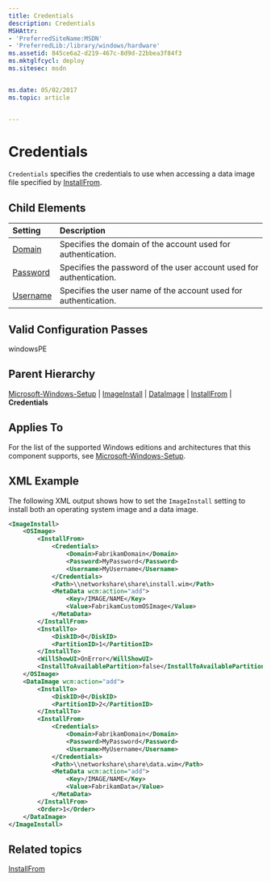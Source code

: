 ```yaml
---
title: Credentials
description: Credentials
MSHAttr:
- 'PreferredSiteName:MSDN'
- 'PreferredLib:/library/windows/hardware'
ms.assetid: 845ce6a2-d219-467c-8d9d-22bbea3f84f3
ms.mktglfcycl: deploy
ms.sitesec: msdn


ms.date: 05/02/2017
ms.topic: article


---
```

# Credentials

`Credentials` specifies the credentials to use when accessing a data image file specified by [InstallFrom](microsoft-windows-setup-imageinstall-dataimage-installfrom.md).

## Child Elements

| Setting                 | Description                                                                           |
|:------------------------|:--------------------------------------------------------------------------------------|
| [Domain](microsoft-windows-setup-imageinstall-dataimage-installfrom-credentials-domain.md) | Specifies the domain of the account used for authentication. |
| [Password](microsoft-windows-setup-imageinstall-dataimage-installfrom-credentials-password.md) | Specifies the password of the user account used for authentication. |
| [Username](microsoft-windows-setup-imageinstall-dataimage-installfrom-credentials-username.md) | Specifies the user name of the account used for authentication. |

## Valid Configuration Passes

windowsPE

## Parent Hierarchy

[Microsoft-Windows-Setup](microsoft-windows-setup.md) | [ImageInstall](microsoft-windows-setup-imageinstall.md) | [DataImage](microsoft-windows-setup-imageinstall-dataimage.md) | [InstallFrom](microsoft-windows-setup-imageinstall-dataimage-installfrom.md) | **Credentials**

## Applies To

For the list of the supported Windows editions and architectures that this component supports, see [Microsoft-Windows-Setup](microsoft-windows-setup.md).

## XML Example

The following XML output shows how to set the `ImageInstall` setting to install both an operating system image and a data image.

```XML
<ImageInstall>
    <OSImage>
        <InstallFrom>
            <Credentials>
                <Domain>FabrikamDomain</Domain>
                <Password>MyPassword</Password>
                <Username>MyUsername</Username>
            </Credentials>
            <Path>\\networkshare\share\install.wim</Path>
            <MetaData wcm:action="add">
                <Key>/IMAGE/NAME</Key>
                <Value>FabrikamCustomOSImage</Value>
            </MetaData>
        </InstallFrom>
        <InstallTo>
            <DiskID>0</DiskID>
            <PartitionID>1</PartitionID>
        </InstallTo>
        <WillShowUI>OnError</WillShowUI>
        <InstallToAvailablePartition>false</InstallToAvailablePartition>
    </OSImage>
    <DataImage wcm:action="add">
        <InstallTo>
            <DiskID>0</DiskID>
            <PartitionID>2</PartitionID>
        </InstallTo>
        <InstallFrom>
            <Credentials>
                <Domain>FabrikamDomain</Domain>
                <Password>MyPassword</Password>
                <Username>MyUsername</Username>
            </Credentials>
            <Path>\\networkshare\share\data.wim</Path>
            <MetaData wcm:action="add">
                <Key>/IMAGE/NAME</Key>
                <Value>FabrikamData</Value>
            </MetaData>
        </InstallFrom>
        <Order>1</Order>
    </DataImage>
</ImageInstall>
```

## Related topics

[InstallFrom](microsoft-windows-setup-imageinstall-dataimage-installfrom.md)

